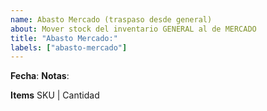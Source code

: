 ```yaml
---
name: Abasto Mercado (traspaso desde general)
about: Mover stock del inventario GENERAL al de MERCADO
title: "Abasto Mercado:"
labels: ["abasto-mercado"]
---
```

**Fecha**:
**Notas**:

**Items**
SKU | Cantidad

